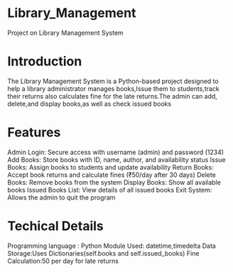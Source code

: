 # Library_Management
Project on Library Management System

# Introduction
The Library Management System is a Python-based project designed to help a library administrator manages books,Issue them to students,track their returns
also calculates fine for the late returns.The admin can add, delete,and display books,as well as check issued books

# Features
Admin Login: Secure access with username (admin) and password (1234)
Add Books: Store books with ID, name, author, and availability status
Issue Books: Assign books to students and update availability
Return Books: Accept book returns and calculate fines (₹50/day after 30 days)
Delete Books: Remove books from the system
Display Books: Show all available books
Issued Books List: View details of all issued books
Exit System: Allows the admin to quit the program

# Techical Details
Programming language : Python
Module Used: datetime,timedelta
Data Storage:Uses Dictionaries(self.books and self.issued_books)
Fine Calculation:50 per day for late returns


